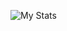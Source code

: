 ![My Stats](https://github-readme-stats.vercel.app/api?username=fbdev64&show_icons=true&theme=github_dark)

<!--START_SECTION:activity-->
<!--END_SECTION:activity-->
